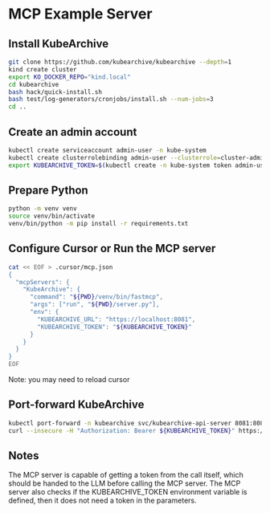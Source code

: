 # MCP Example Server

## Install KubeArchive

```bash
git clone https://github.com/kubearchive/kubearchive --depth=1
kind create cluster
export KO_DOCKER_REPO="kind.local"
cd kubearchive
bash hack/quick-install.sh
bash test/log-generators/cronjobs/install.sh --num-jobs=3
cd ..
```

## Create an admin account

```bash
kubectl create serviceaccount admin-user -n kube-system
kubectl create clusterrolebinding admin-user --clusterrole=cluster-admin --serviceaccount=kube-system:admin-user
export KUBEARCHIVE_TOKEN=$(kubectl create -n kube-system token admin-user)
```

## Prepare Python

```bash
python -m venv venv
source venv/bin/activate
venv/bin/python -m pip install -r requirements.txt
```

## Configure Cursor or Run the MCP server

```bash
cat << EOF > .cursor/mcp.json
{
  "mcpServers": {
    "KubeArchive": {
      "command": "${PWD}/venv/bin/fastmcp",
      "args": ["run", "${PWD}/server.py"],
      "env": {
        "KUBEARCHIVE_URL": "https://localhost:8081",
        "KUBEARCHIVE_TOKEN": "${KUBEARCHIVE_TOKEN}"
      }
    }
  }
}
EOF
```

Note: you may need to reload cursor

## Port-forward KubeArchive

```bash
kubectl port-forward -n kubearchive svc/kubearchive-api-server 8081:8081 &
curl --insecure -H "Authorization: Bearer ${KUBEARCHIVE_TOKEN}" https://localhost:8081/apis/batch/v1/jobs | jq '.items | length'
```

## Notes

The MCP server is capable of getting a token from the call itself, which should be handed to the
LLM before calling the MCP server. The MCP server also checks if the KUBEARCHIVE_TOKEN environment
variable is defined, then it does not need a token in the parameters.
